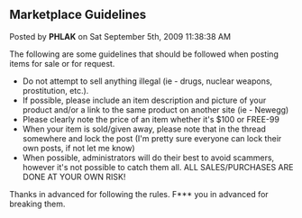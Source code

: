 ## Marketplace Guidelines
Posted by **PHLAK** on Sat September 5th, 2009 11:38:38 AM

The following are some guidelines that should be followed when posting items for
sale or for request.

  * Do not attempt to sell anything illegal (ie - drugs, nuclear weapons,
    prostitution, etc.).
  * If possible, please include an item description and picture of your product
    and/or a link to the same product on another site (ie - Newegg)
  * Please clearly note the price of an item whether it's $100 or FREE-99
  * When your item is sold/given away, please note that in the thread somewhere
    and lock the post (I'm pretty sure everyone can lock their own posts, if not
    let me know)
  * When possible, administrators will do their best to avoid scammers, however
    it's not possible to catch them all. ALL SALES/PURCHASES ARE DONE AT YOUR
    OWN RISK!

Thanks in advanced for following the rules.  F*** you in advanced for breaking
them.
